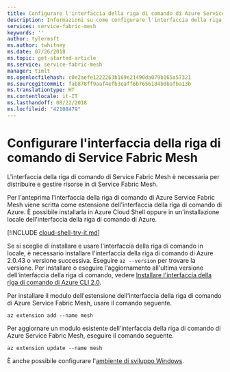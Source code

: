 ```yaml
---
title: Configurare l'interfaccia della riga di comando di Azure Service Fabric Mesh | Microsoft Docs
description: Informazioni su come configurare l'interfaccia della riga di comando di Azure Service Fabric Mesh.
services: service-fabric-mesh
keywords: ''
author: tylermsft
ms.author: twhitney
ms.date: 07/26/2018
ms.topic: get-started-article
ms.service: service-fabric-mesh
manager: timlt
ms.openlocfilehash: c0e2aefe1222263b169e21490da079b165a57321
ms.sourcegitcommit: fab878ff9aaf4efb3eaff6b7656184b0bafba13b
ms.translationtype: HT
ms.contentlocale: it-IT
ms.lasthandoff: 08/22/2018
ms.locfileid: "42108479"
---
```

# <a name="set-up-the-service-fabric-mesh-cli"></a>Configurare l'interfaccia della riga di comando di Service Fabric Mesh
L'interfaccia della riga di comando di Service Fabric Mesh è necessaria per distribuire e gestire risorse in di Service Fabric Mesh. 

Per l'anteprima l'interfaccia della riga di comando di Azure Service Fabric Mesh viene scritta come estensione dell'interfaccia della riga di comando di Azure. È possibile installarla in Azure Cloud Shell oppure in un'installazione locale dell'interfaccia della riga di comando di Azure. 

[!INCLUDE [cloud-shell-try-it.md](../../includes/cloud-shell-try-it.md)] 

Se si sceglie di installare e usare l'interfaccia della riga di comando in locale, è necessario installare l'interfaccia della riga di comando di Azure 2.0.43 o versione successiva. Eseguire `az --version` per trovare la versione. Per installare o eseguire l'aggiornamento all'ultima versione dell'interfaccia della riga di comando, vedere [Installare l'interfaccia della riga di comando di Azure CLI 2.0][azure-cli-install].

Per installare il modulo dell'estensione dell'interfaccia della riga di comando di Azure Service Fabric Mesh, usare il comando seguente. 

```azurecli-interactive
az extension add --name mesh
```

Per aggiornare un modulo esistente dell'interfaccia della riga di comando di Azure Service Fabric Mesh, eseguire il comando seguente.

```azurecli-interactive
az extension update --name mesh
```

È anche possibile configurare l'[ambiente di sviluppo Windows](service-fabric-mesh-howto-setup-developer-environment-sdk.md).

[azure-cli-install]: /cli/azure/install-azure-cli